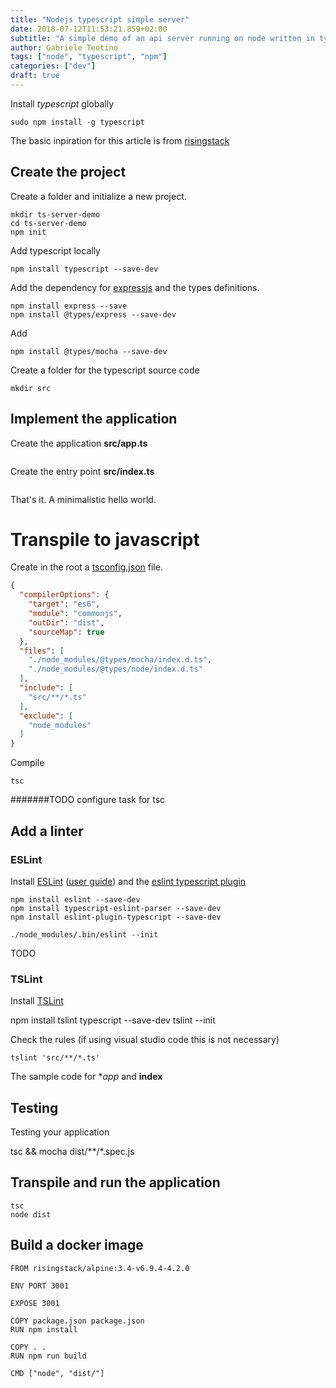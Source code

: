 ```yaml
---
title: "Nodejs typescript simple server"
date: 2018-07-12T11:53:21.859+02:00
subtitle: "A simple demo of an api server running on node written in typescript"
author: Gabriele Teotino
tags: ["node", "typescript", "npm"]
categories: ["dev"]
draft: true
---
```


Install *typescript* globally

```shell
sudo npm install -g typescript
```

<!--more-->

The basic inpiration for this article is from [risingstack](https://blog.risingstack.com/building-a-node-js-app-with-typescript-tutorial/)

## Create the project

Create a folder and initialize a new project.

```shell
mkdir ts-server-demo
cd ts-server-demo
npm init
```

Add typescript locally

```shell
npm install typescript --save-dev
```

Add the dependency for [expressjs](https://expressjs.com) and the types definitions.

```shell
npm install express --save
npm install @types/express --save-dev
```

Add

```shell
npm install @types/mocha --save-dev
```

Create a folder for the typescript source code

```shell
mkdir src
```

## Implement the application

Create the application **src/app.ts**

```typescript

```

Create the entry point **src/index.ts**

```typescript

```

That's it. A minimalistic hello world.

# Transpile to javascript

Create in the root a [tsconfig.json](https://www.typescriptlang.org/docs/handbook/tsconfig-json.html) file.

```json
{
  "compilerOptions": {
    "target": "es6",
    "module": "commonjs",
    "outDir": "dist",
    "sourceMap": true
  },
  "files": [
    "./node_modules/@types/mocha/index.d.ts",
    "./node_modules/@types/node/index.d.ts"
  ],
  "include": [
    "src/**/*.ts"
  ],
  "exclude": [
    "node_modules"
  ]
}
```

Compile

```shell
tsc
```

#######TODO configure task for tsc

## Add a linter

### ESLint

Install [ESLint](https://github.com/eslint/typescript-eslint-parser) ([user guide](https://eslint.org/docs/user-guide/getting-started)) and the [eslint typescript plugin](https://github.com/nzakas/eslint-plugin-typescript)

```shell
npm install eslint --save-dev
npm install typescript-eslint-parser --save-dev
npm install eslint-plugin-typescript --save-dev

./node_modules/.bin/eslint --init
```

TODO

### TSLint

Install [TSLint](https://palantir.github.io/tslint/)

npm install tslint typescript --save-dev
tslint --init

Check the rules (if using visual studio code this is not necessary)

```shell
tslint 'src/**/*.ts'
```

The sample code for **app* and **index**

## Testing

Testing your application

tsc && mocha dist/**/*.spec.js

## Transpile and run the application

```shell
tsc
node dist
```

## Build a docker image

```
FROM risingstack/alpine:3.4-v6.9.4-4.2.0

ENV PORT 3001

EXPOSE 3001

COPY package.json package.json
RUN npm install

COPY . .
RUN npm run build

CMD ["node", "dist/"]
```
